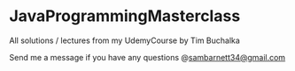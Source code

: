 # JavaProgrammingMasterclass
All solutions / lectures from my UdemyCourse by Tim Buchalka

Send me a message if you have any questions @sambarnett34@gmail.com
